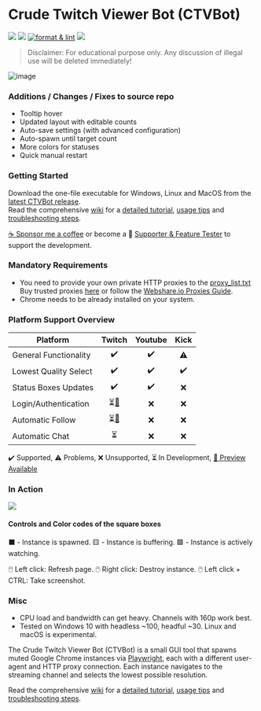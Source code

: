 # Crude Twitch Viewer Bot (CTVBot)
[![](https://img.shields.io/github/downloads/scarletoath/crude-twitch-viewer-bot/total)](https://github.com/scarletoath/crude-twitch-viewer-bot/releases/latest)
[![](https://github.com/scarletoath/crude-twitch-viewer-bot/actions/workflows/pytest.yml/badge.svg)](https://github.com/scarletoath/crude-twitch-viewer-bot/actions/workflows/pytest.yml)
[![format & lint](https://github.com/scarletoath/crude-twitch-viewer-bot/actions/workflows/format_lint.yml/badge.svg)](https://github.com/scarletoath/crude-twitch-viewer-bot/actions/workflows/format_lint.yml)
[![](https://github.com/scarletoath/crude-twitch-viewer-bot/actions/workflows/build.yml/badge.svg)](https://github.com/scarletoath/crude-twitch-viewer-bot/actions/workflows/build.yml)

>Disclaimer: For educational purpose only. Any discussion of illegal use will be deleted immediately!

![image](https://github.com/scarletoath/crude-twitch-viewer-bot/assets/1894141/812ef4bf-0267-46b8-b39f-bad2f048943b)
### Additions / Changes / Fixes to source repo
- Tooltip hover
- Updated layout with editable counts
- Auto-save settings (with advanced configuration)
- Auto-spawn until target count
- More colors for statuses
- Quick manual restart

### Getting Started
Download the one-file executable for Windows, Linux and MacOS from the [latest CTVBot release](https://github.com/jlplenio/crude-twitch-viewer-bot/releases/latest).  
Read the comprehensive [wiki](https://github.com/jlplenio/crude-twitch-viewer-bot/wiki) for a [detailed tutorial](https://github.com/jlplenio/crude-twitch-viewer-bot/wiki/Detailed-Tutorial), [usage tips](https://github.com/jlplenio/crude-twitch-viewer-bot/wiki/Advanced-features-and-controls) and [troubleshooting steps](https://github.com/jlplenio/crude-twitch-viewer-bot/wiki/Troubleshooting).

[:coffee: Sponsor me a coffee](https://ko-fi.com/jlplenio) or become a :gem: [Supporter & Feature Tester](https://ko-fi.com/jlplenio/tiers) to support the development. 

### Mandatory Requirements
- You need to provide your own private HTTP proxies to the [proxy_list.txt](proxy/proxy_list.txt)  
  Buy trusted proxies [here](https://www.webshare.io/?referral_code=w6nfvip4qp3g) or follow the [Webshare.io Proxies Guide](https://github.com/jlplenio/crude-twitch-viewer-bot/wiki/Webshare.io-Proxies-Guide).
- Chrome needs to be already installed on your system.

### Platform Support Overview

| Platform              |                  Twitch                   |      Youtube       |   Kick    |
|-----------------------|:-----------------------------------------:|:------------------:|:---------:|
| General Functionality |            :heavy_check_mark:             | :heavy_check_mark: | :warning: |
| Lowest Quality Select |            :heavy_check_mark:             | :heavy_check_mark: |    :heavy_check_mark:    |
| Status Boxes Updates  |            :heavy_check_mark:             | :heavy_check_mark: |    :x:    |
| Login/Authentication  | ⏳[:gem:](https://github.com/jlplenio/crude-twitch-viewer-bot/discussions/categories/supporter-feature-tester) |        :x:         |    :x:    |
| Automatic Follow | ⏳[:gem:](https://github.com/jlplenio/crude-twitch-viewer-bot/discussions/categories/supporter-feature-tester)  |        :x:         |    :x:    |
| Automatic Chat | ⏳ |        :x:         |    :x:    |

:heavy_check_mark: Supported, :warning: Problems, :x: Unsupported, ⏳ In Development, [:gem: Preview Available](https://github.com/jlplenio/crude-twitch-viewer-bot/discussions/categories/supporter-feature-tester) 

### In Action

![](docs/gui.png)

#### Controls and Color codes of the square boxes

⬛ - Instance is spawned.    🟨 - Instance is buffering.    🟩 - Instance is actively watching.

🖱️ Left click: Refresh page.
🖱️ Right click: Destroy instance.
🖱️ Left click + CTRL: Take screenshot.

### Misc
- CPU load and bandwidth can get heavy. Channels with 160p work best.
- Tested on Windows 10 with headless ~100, headful ~30. Linux and macOS is experimental.

The Crude Twitch Viewer Bot (CTVBot) is a small GUI tool that spawns muted Google Chrome instances via [Playwright](https://github.com/microsoft/playwright-python), each with a different user-agent and HTTP proxy connection. Each instance navigates to the streaming channel and selects the lowest possible resolution.

Read the comprehensive [wiki](https://github.com/jlplenio/crude-twitch-viewer-bot/wiki) for a [detailed tutorial](https://github.com/jlplenio/crude-twitch-viewer-bot/wiki/Detailed-Tutorial), [usage tips](https://github.com/jlplenio/crude-twitch-viewer-bot/wiki/Advanced-features-and-controls) and [troubleshooting steps](https://github.com/jlplenio/crude-twitch-viewer-bot/wiki/Troubleshooting).






